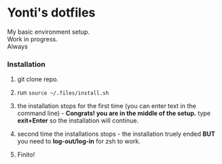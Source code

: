 # Yonti's dotfiles
My basic environment setup.  
Work in progress.  
Always


### Installation
1. git clone repo.  
2. run   ```source ~/.files/install.sh ```
3. the installation stops for the first time (you can enter text in the command line) - **Congrats! you are in the middle of the setup.** 
type **exit+Enter** so the installation will continue.

4. second time the installations stops - the installation truely ended **BUT** you need to **log-out/log-in** for zsh to work.  
5. Finito!



